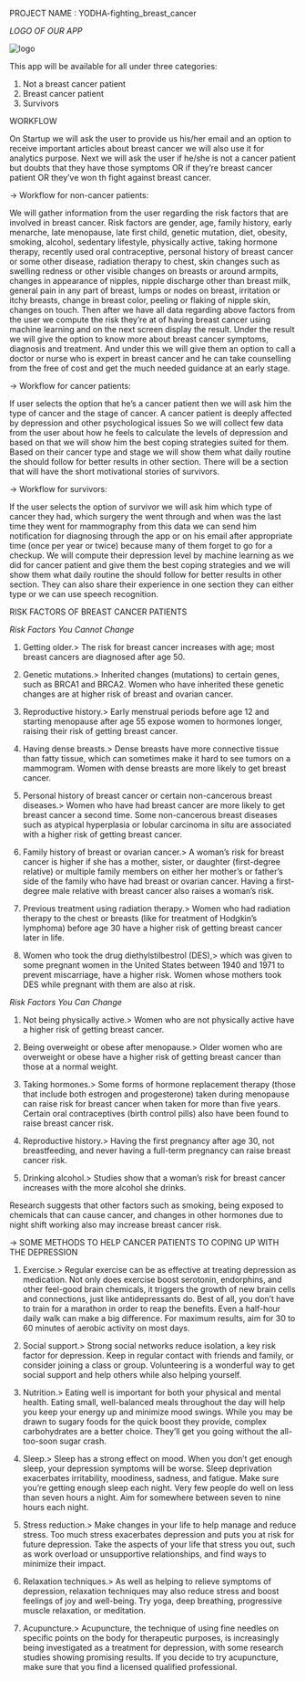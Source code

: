 PROJECT NAME : YODHA-fighting_breast_cancer

*LOGO OF OUR APP*

![logo](https://user-images.githubusercontent.com/54579774/94549470-e7e37100-026f-11eb-9d71-0606b3ee2c25.png)

This app will be available for all under three categories:
 1. Not a breast cancer patient
 2. Breast cancer patient
 3. Survivors

WORKFLOW

On Startup we will ask the user to provide us his/her email and an option to receive important articles about breast cancer we will also use it for analytics purpose.
Next we will ask the user if he/she is not a cancer patient but doubts that they have those symptoms OR if they’re breast cancer patient OR they’ve won th fight against breast cancer.

-> Workflow for non-cancer patients:

We will gather information from the user regarding the risk factors that are involved in breast cancer.
Risk factors are gender, age, family history, early menarche, late menopause, late first child, genetic mutation, diet, obesity, smoking, alcohol, sedentary lifestyle, physically active, taking hormone therapy, recently used oral contraceptive, personal history of breast cancer or some other disease, radiation therapy to chest, skin changes such as swelling redness or other visible changes on breasts or around armpits, changes in appearance of nipples, nipple discharge other than breast milk, general pain in any part of breast, lumps or nodes on breast, irritation or itchy breasts, change in breast color, peeling or flaking of nipple skin, changes on touch.
Then after we have all data regarding above factors from the user we compute the risk they’re at of having breast cancer using machine learning and on the next screen display the result. Under the result we will give the option to know more about breast cancer symptoms, diagnosis and treatment.
And under this we will give them an option to call a doctor or nurse who is expert in breast cancer and he can take counselling from the free of cost and get the much needed guidance at an early stage.

-> Workflow for cancer patients:

If user selects the option that he’s a cancer patient then we will ask him the type of cancer and the stage of cancer. A cancer patient is deeply affected by depression and other psychological issues So we will collect few data from the user about how he feels to calculate the levels of depression and based on that we will show him the best coping strategies suited for them. Based on their cancer type and stage we will show them what daily routine the should follow for better results in other section. There will be a section that will have the short motivational stories of survivors.

-> Workflow for survivors:

If the user selects the option of survivor we will ask him which type of cancer they had, which surgery the went through and when was the last time they went for mammography from this data we can send him notification for diagnosing through the app or on his email after appropriate time (once per year or twice) because many of them forget to go for a checkup.
We will compute their depression level by machine learning as we did for cancer patient and give them the best coping strategies and we will show them what daily routine the should follow for better results in other section.
They can also share their experience in one section they can either type or we can use speech recognition.

RISK FACTORS OF BREAST CANCER PATIENTS

*Risk Factors You Cannot Change*
   
1. Getting older.> The risk for breast cancer increases with age; most breast cancers are diagnosed after age 50.

2. Genetic mutations.> Inherited changes (mutations) to certain genes, such as BRCA1 and BRCA2. Women who have inherited these genetic changes are at higher risk of breast and ovarian cancer.

3. Reproductive history.> Early menstrual periods before age 12 and starting menopause after age 55 expose women to hormones longer, raising their risk of getting breast cancer.

4. Having dense breasts.> Dense breasts have more connective tissue than fatty tissue, which can sometimes make it hard to see tumors on a mammogram. Women with dense breasts are more likely to get breast cancer.

5. Personal history of breast cancer or certain non-cancerous breast diseases.> Women who have had breast cancer are more likely to get breast cancer a second time. Some non-cancerous breast diseases such as atypical hyperplasia or lobular carcinoma in situ are associated with a higher risk of getting breast cancer.

6. Family history of breast or ovarian cancer.> A woman’s risk for breast cancer is higher if she has a mother, sister, or daughter (first-degree relative) or multiple family members on either her mother’s or father’s side of the family who have had breast or ovarian cancer. Having a first-degree male relative with breast cancer also raises a woman’s risk.

7. Previous treatment using radiation therapy.> Women who had radiation therapy to the chest or breasts (like for treatment of Hodgkin’s lymphoma) before age 30 have a higher risk of getting breast cancer later in life.

8. Women who took the drug diethylstilbestrol (DES),> which was given to some pregnant women in the United States between 1940 and 1971 to prevent miscarriage, have a higher risk. Women whose mothers took DES while pregnant with them are also at risk.

*Risk Factors You Can Change*

1. Not being physically active.> Women who are not physically active have a higher risk of getting breast cancer.

2. Being overweight or obese after menopause.> Older women who are overweight or obese have a higher risk of getting breast cancer than those at a normal weight.

3. Taking hormones.> Some forms of hormone replacement therapy (those that include both estrogen and progesterone) taken during menopause can raise risk for breast cancer when taken for more than five years. Certain oral contraceptives (birth control pills) also have been found to raise breast cancer risk.

4. Reproductive history.> Having the first pregnancy after age 30, not breastfeeding, and never having a full-term pregnancy can raise breast cancer risk.

5. Drinking alcohol.> Studies show that a woman’s risk for breast cancer increases with the more alcohol she drinks.

Research suggests that other factors such as smoking, being exposed to chemicals that can cause cancer, and changes in other hormones due to night shift working also may increase breast cancer risk.

-> SOME METHODS TO HELP CANCER PATIENTS TO COPING UP WITH THE DEPRESSION

1. Exercise.> Regular exercise can be as effective at treating depression as medication. Not only does exercise boost serotonin, endorphins, and other feel-good brain chemicals, it triggers the growth of new brain cells and connections, just like antidepressants do. Best of all, you don’t have to train for a marathon in order to reap the benefits. Even a half-hour daily walk can make a big difference. For maximum results, aim for 30 to 60 minutes of aerobic activity on most days.

2. Social support.> Strong social networks reduce isolation, a key risk factor for depression. Keep in regular contact with friends and family, or consider joining a class or group. Volunteering is a wonderful way to get social support and help others while also helping yourself.

3. Nutrition.> Eating well is important for both your physical and mental health. Eating small, well-balanced meals throughout the day will help you keep your energy up and minimize mood swings. While you may be drawn to sugary foods for the quick boost they provide, complex carbohydrates are a better choice. They’ll get you going without the all-too-soon sugar crash.

4. Sleep.> Sleep has a strong effect on mood. When you don’t get enough sleep, your depression symptoms will be worse. Sleep deprivation exacerbates irritability, moodiness, sadness, and fatigue. Make sure you’re getting enough sleep each night. Very few people do well on less than seven hours a night. Aim for somewhere between seven to nine hours each night.

5. Stress reduction.> Make changes in your life to help manage and reduce stress. Too much stress exacerbates depression and puts you at risk for future depression. Take the aspects of your life that stress you out, such as work overload or unsupportive relationships, and find ways to minimize their impact.

6. Relaxation techniques.> As well as helping to relieve symptoms of depression, relaxation techniques may also reduce stress and boost feelings of joy and well-being. Try yoga, deep breathing, progressive muscle relaxation, or meditation.

7. Acupuncture.> Acupuncture, the technique of using fine needles on specific points on the body for therapeutic purposes, is increasingly being investigated as a treatment for depression, with some research studies showing promising results. If you decide to try acupuncture, make sure that you find a licensed qualified professional.




 

